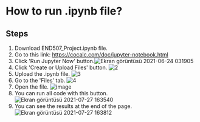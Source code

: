 # How to run .ipynb file?
## Steps
1. Download END507_Project.ipynb file.
2. Go to this link: https://cocalc.com/doc/jupyter-notebook.html
3. Click 'Run Jupyter Now' button.![Ekran görüntüsü 2021-06-24 031905](https://user-images.githubusercontent.com/55746620/123184075-97fea700-d49b-11eb-8939-011b84d28828.png)
4. Click 'Create or Upload Files' button. ![2](https://user-images.githubusercontent.com/55746620/123184259-fdeb2e80-d49b-11eb-9816-71bb3240f882.png)
5. Upload the .ipynb file. ![3](https://user-images.githubusercontent.com/55746620/123184500-7e119400-d49c-11eb-919b-7ce37a229bc9.png)
6. Go to the 'Files' tab. ![4](https://user-images.githubusercontent.com/55746620/123184770-06903480-d49d-11eb-8e44-c817cb82132b.png)
7. Open the file. ![image](https://user-images.githubusercontent.com/55746620/127163094-947f8c0a-4fdb-432e-ae82-1ea343a16295.png)
8. You can run all code with this button.![Ekran görüntüsü 2021-07-27 163540](https://user-images.githubusercontent.com/55746620/127163534-39f2c414-46ff-4adb-8044-e75228a7de5d.png)
9. You can see the results at the end of the page. ![Ekran görüntüsü 2021-07-27 163812](https://user-images.githubusercontent.com/55746620/127164346-e0e8263a-1afd-4186-b3b6-5308837623dc.png)
